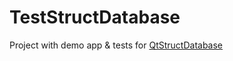 # TestStructDatabase
Project with demo app &amp; tests for [QtStructDatabase](https://github.com/RomandzeRoman/QtStructDatabase)
